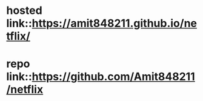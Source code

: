 # hosted link::https://amit848211.github.io/netflix/
# repo link::https://github.com/Amit848211/netflix
